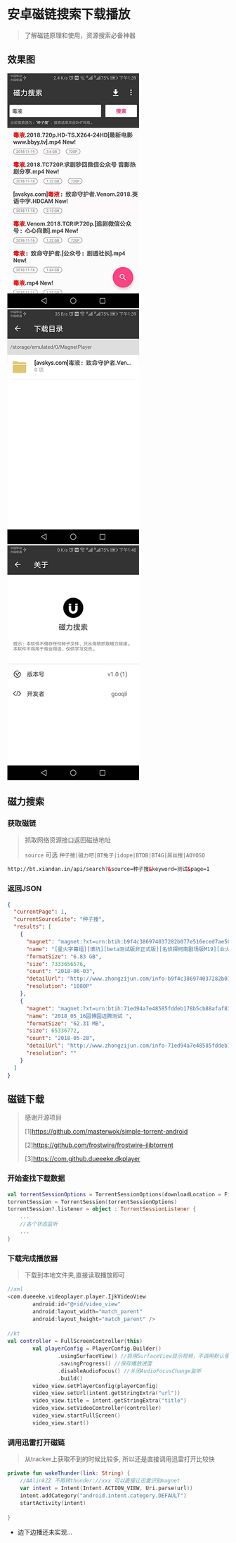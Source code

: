 # 安卓磁链搜索下载播放

> 了解磁链原理和使用，资源搜索必备神器




## 效果图

![1](screenshot/1.png)![2](screenshot/2.png)![3](screenshot/3.png)

## 磁力搜索

### 获取磁链

> 抓取网络资源接口返回磁链地址
>
> `source` 可选 `种子搜|磁力吧|BT兔子|idope|BTDB|BT4G|屌丝搜|AOYOSO`

```html
http://bt.xiandan.in/api/search?&source=种子搜&keyword=测试&page=1
```

### 返回JSON

```json
{
  "currentPage": 1,
  "currentSourceSite": "种子搜",
  "results": [
    {
      "magnet": "magnet:?xt=urn:btih:b9f4c386974037282b077e516eced7ae50e57b7f",
      "name": "[星火字幕组][填坑][beta测试版非正式版][名侦探柯南剧场版M19][业火的向日葵][1080P][10bit][简日附带假名].mkv ",
      "formatSize": "6.83 GB",
      "size": 7333656576,
      "count": "2018-06-03",
      "detailUrl": "http://www.zhongzijun.com/info-b9f4c386974037282b077e516eced7ae50e57b7f",
      "resolution": "1080P"
    },
    {
      "magnet": "magnet:?xt=urn:btih:71ed94a7e48585fddeb178b5cb88afaf8354c1b4",
      "name": "2018_05_16园博园迈腾测试 ",
      "formatSize": "62.31 MB",
      "size": 65336772,
      "count": "2018-05-28",
      "detailUrl": "http://www.zhongzijun.com/info-71ed94a7e48585fddeb178b5cb88afaf8354c1b4",
      "resolution": ""
    }
  ]
}
```

## 磁链下载

> 感谢开源项目
>
> [1]https://github.com/masterwok/simple-torrent-android
>
> [2]https://github.com/frostwire/frostwire-jlibtorrent
>
> [3]https://com.github.dueeeke.dkplayer



### 开始查找下载数据

```kotlin
val torrentSessionOptions = TorrentSessionOptions(downloadLocation = File(rootPath), onlyDownloadLargestFile = true, enableLogging = false, shouldStream = true)
torrentSession = TorrentSession(torrentSessionOptions)
torrentSession?.listener = object : TorrentSessionListener {
    ...
    //各个状态监听
    ...
}
```

### 下载完成播放器

> 下载到本地文件夹,直接读取播放即可

```kotlin
//xml
<com.dueeeke.videoplayer.player.IjkVideoView
        android:id="@+id/video_view"
        android:layout_width="match_parent"
        android:layout_height="match_parent" />

//kt
val controller = FullScreenController(this)
        val playerConfig = PlayerConfig.Builder()
                .usingSurfaceView() //启用SurfaceView显示视频，不调用默认使用TextureView
                .savingProgress() //保存播放进度
                .disableAudioFocus() //关闭AudioFocusChange监听
                .build()
        video_view.setPlayerConfig(playerConfig)
        video_view.setUrl(intent.getStringExtra("url"))
        video_view.title = intent.getStringExtra("title")
        video_view.setVideoController(controller)
        video_view.startFullScreen()
        video_view.start()
```



### 调用迅雷打开磁链

> 从tracker上获取不到的时候比较多, 所以还是直接调用迅雷打开比较快

```kotlin
private fun wakeThunder(link: String) {
    //AAlinkZZ 不用转thunder://xxx 可以直接让迅雷识别magnet
    var intent = Intent(Intent.ACTION_VIEW, Uri.parse(url))
    intent.addCategory("android.intent.category.DEFAULT")
    startActivity(intent)

}
```



- 边下边播还未实现...

